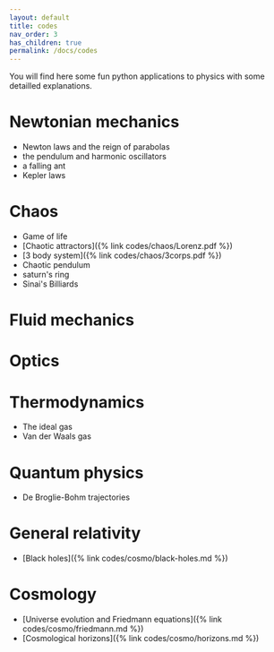```yaml
---
layout: default
title: codes
nav_order: 3
has_children: true
permalink: /docs/codes
---
```


You will find here some fun python applications to physics with some detailled explanations.

# Newtonian mechanics

- Newton laws and the reign of parabolas
- the pendulum and harmonic oscillators
- a falling ant
- Kepler laws

# Chaos

- Game of life
- [Chaotic attractors]({% link codes/chaos/Lorenz.pdf %})
- [3 body system]({% link codes/chaos/3corps.pdf %})
- Chaotic pendulum
- saturn's ring
- Sinai's Billiards

# Fluid mechanics

# Optics

# Thermodynamics

- The ideal gas
- Van der Waals gas

# Quantum physics

- De Broglie-Bohm trajectories

# General relativity

- [Black holes]({% link codes/cosmo/black-holes.md %})

# Cosmology

- [Universe evolution and Friedmann equations]({% link codes/cosmo/friedmann.md %})
- [Cosmological horizons]({% link codes/cosmo/horizons.md %})




